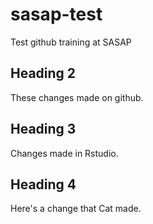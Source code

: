 # sasap-test
Test github training at SASAP

## Heading 2
These changes made on github.

## Heading 3
Changes made in Rstudio.

## Heading 4
Here's a change that Cat made.
